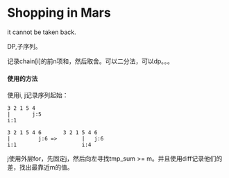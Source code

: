 # Shopping in Mars

it cannot be taken back.

DP,子序列。

记录chain[i]的前n项和，然后取舍。可以二分法，可以dp。。。

#### 使用的方法

使用i, j记录序列起始：

    3 2 1 5 4
    |       j:5
    i:1

    3 2 1 5 4 6       3 2 1 5 4 6
    |         j:6 =>        |   j:6   
    i:1                     i:4

j使用外层for，先固定j，然后向左寻找tmp_sum >= m。并且使用diff记录他们的差，找出最靠近m的值。